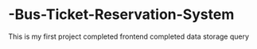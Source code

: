 # -Bus-Ticket-Reservation-System
This is my first project
completed frontend 
completed data storage query

